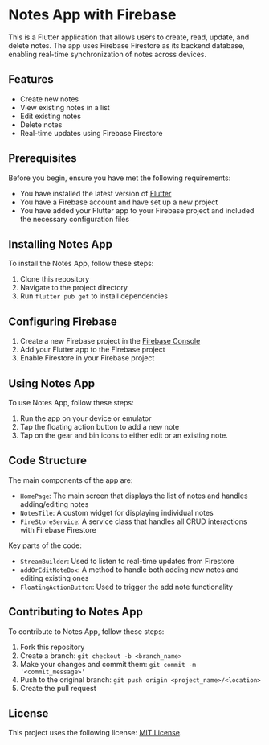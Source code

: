 # Notes App with Firebase

This is a Flutter application that allows users to create, read, update, and delete notes. The app uses Firebase Firestore as its backend database, enabling real-time synchronization of notes across devices.

## Features

- Create new notes
- View existing notes in a list
- Edit existing notes
- Delete notes
- Real-time updates using Firebase Firestore

## Prerequisites

Before you begin, ensure you have met the following requirements:

- You have installed the latest version of [Flutter](https://flutter.dev/docs/get-started/install)
- You have a Firebase account and have set up a new project
- You have added your Flutter app to your Firebase project and included the necessary configuration files

## Installing Notes App

To install the Notes App, follow these steps:

1. Clone this repository
2. Navigate to the project directory
3. Run `flutter pub get` to install dependencies

## Configuring Firebase

1. Create a new Firebase project in the [Firebase Console](https://console.firebase.google.com/)
2. Add your Flutter app to the Firebase project
3. Enable Firestore in your Firebase project

## Using Notes App

To use Notes App, follow these steps:

1. Run the app on your device or emulator
2. Tap the floating action button to add a new note
3. Tap on the gear and bin icons to either edit or an existing note.

## Code Structure

The main components of the app are:

- `HomePage`: The main screen that displays the list of notes and handles adding/editing notes
- `NotesTile`: A custom widget for displaying individual notes
- `FireStoreService`: A service class that handles all CRUD interactions with Firebase Firestore

Key parts of the code:

- `StreamBuilder`: Used to listen to real-time updates from Firestore
- `addOrEditNoteBox`: A method to handle both adding new notes and editing existing ones
- `FloatingActionButton`: Used to trigger the add note functionality

## Contributing to Notes App

To contribute to Notes App, follow these steps:

1. Fork this repository
2. Create a branch: `git checkout -b <branch_name>`
3. Make your changes and commit them: `git commit -m '<commit_message>'`
4. Push to the original branch: `git push origin <project_name>/<location>`
5. Create the pull request

## License

This project uses the following license: [MIT License](https://opensource.org/licenses/MIT).
